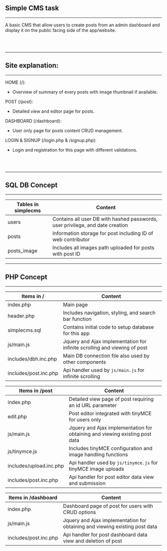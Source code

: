 ## Simple CMS task
***

A basic CMS that allow users to create posts from an admin dashboard and display it on the public facing side of the app/website.

<br />
<br />

***
## Site explanation:
***

HOME (/):

* Overview of summary of every posts with image thumbnail if available.

POST (/post):

* Detailed view and editor page for posts.

DASHBOARD (/dashboard):

* User only page for posts content CRUD management.

LOGIN & SIGNUP (/login.php & /signup.php):

* Login and registration for this page with different validations. 

<br />
<br />

***
## SQL DB Concept
***


| Tables in simplecms      | Content                                                                                           |
| ------------------------ | --------------------------------------------------------------------------------------------------|
| users                    | Contains all user DB with hashed passwords, user privilege, and date creation                     |
| posts                    | Information storage for post including ID of web contributor                                      |
| posts_image              | Includes all images path uploaded for posts with post ID                                          |

***
## PHP Concept
***


| Items in /               | Content                                                                                           |
| ------------------------ | --------------------------------------------------------------------------------------------------|
| index.php                | Main page                                                                                         |
| header.php               | Includes navigation, styling, and search bar function                                             |
| simplecms.sql            | Contains initial code to setup database for this app                                              |
| js/main.js               | Jquery and Ajax implementation for infinite scrolling and viewing of post                         |
| includes/dbh.inc.php     | Main DB connection file also used by other components                                             |
| includes/post.inc.php    | Api handler used by `js/main.js` for infinite scrolling                                           |

| Items in /post           | Content                                                                                           |
| ------------------------ | --------------------------------------------------------------------------------------------------|
| index.php                | Detailed view page of post requiring an id URL parameter                                          |
| edit.php                 | Post editor integrated with tinyMCE for users only                                                |
| js/main.js               | Jquery and Ajax implementation for obtaining and viewing existing post data                       |
| js/tinymce.js            | Includes tinyMCE configuration and image handling functions                                       |
| includes/upload.inc.php  | Api handler used by `js/tinymce.js` for tinyMCE image uploads                                     | 
| includes/post.inc.php    | Api handler for post editor data view and submission                                              |

| Items in /dashboard      | Content                                                                                           |
| ------------------------ | --------------------------------------------------------------------------------------------------|
| index.php                | Dashboard page of post for users with CRUD options                                                |
| js/main.js               | Jquery and Ajax implementation for obtaining and viewing existing post data                       |
| includes/post.inc.php    | Api handler for post dashboard data view and deletion of post                                     |

